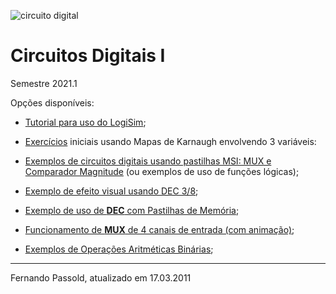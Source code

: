 ![circuito digital](https://images.unsplash.com/photo-1517077304055-6e89abbf09b0?ixlib=rb-1.2.1&ixid=MXwxMjA3fDB8MHxwaG90by1wYWdlfHx8fGVufDB8fHw%3D&auto=format&fit=crop&w=1650&q=80)

# Circuitos Digitais I

Semestre 2021.1

Opções disponíveis:

* [Tutorial para uso do LogiSim](Uso_LogiSim.html);

* [Exercícios](exe_mapas_K_2021_1/exemplos_mapas_K3.html) iniciais usando Mapas de Karnaugh envolvendo 3 variáveis:

* [Exemplos de circuitos digitais usando pastilhas MSI: MUX e Comparador Magnitude](MSI_exemplos/exercicios_01.html) (ou exemplos de uso de funções lógicas);

* [Exemplo de efeito visual usando DEC 3/8](Lab_9_Efeito_Visual/Lab_9_Efeito_Visual_Usando_DEC.html);

* [Exemplo de uso de **DEC** com Pastilhas de Memória](resumo_MSI/exemplo_uso_DEC.html);

* [Funcionamento de **MUX** de 4 canais de entrada (com animação)](Funcionamento_MUX/funcionamento_MUX_4.html);

  
  
* [Exemplos de Operações Aritméticas Binárias](exemplos_operacoes_sinais/exemplos_operacoes.html);

  

---

Fernando Passold, atualizado em 17.03.2011

